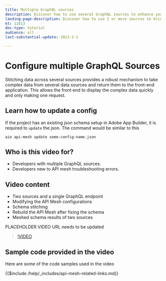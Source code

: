 ```yaml
---
title: Multiple GraphQL sources
description: Discover how to use several GraphQL sources to enhance your Commerce application experience.
landing-page-description: Discover how to use 2 or more sources to bring dynamic content to your Commerce application.
kt: 11813
doc-type: tutorial
audience: all
last-substantial-update: 2023-2-1

---
```


# Configure multiple GraphQL Sources

Stitching data across several sources provides a robust mechanism to take complex data from several data sources and return them to the front-end application. This allows the front end to display the complex data quickly and only making one request.


## Learn how to update a config

If the project has an existing json schema setup in Adobe App Builder, it is required to `update` the json. The command would be similar to this

```
aio api-mesh update some-config-name.json
```

## Who is this video for?

* Developers with multiple GraphQL sources.
* Developers new to API mesh troubleshooting errors.

## Video content

* Two sources and a single GraphQL endpoint
* Modifying the API Mesh configurations
* Schema stitching 
* Rebuild the API Mesh after fixing the schema
* Meshed schema results of two sources

PLACEHOLDER VIDEO URL needs to be updated
>[!VIDEO](https://video.tv.adobe.com/v/123456789)

## Sample code provided in the video

Here are some of the code samples used in the video

{{$include /help/_includes/api-mesh-related-links.md}}
